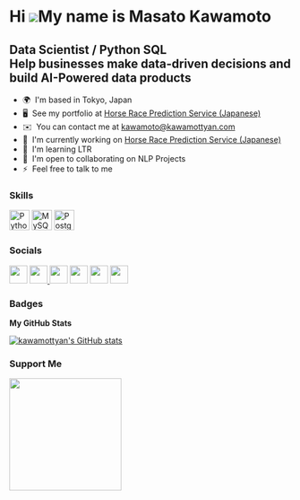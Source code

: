 Hi ![](https://user-images.githubusercontent.com/18350557/176309783-0785949b-9127-417c-8b55-ab5a4333674e.gif)My name is Masato Kawamoto
=======================================================================================================================================

Data Scientist / Python SQL  
Help businesses make data-driven decisions and build AI-Powered data products
-------------------------------

* 🌍  I'm based in Tokyo, Japan
* 🖥️  See my portfolio at [Horse Race Prediction Service (Japanese)](http://keiba.herokuapp.com/)
* ✉️  You can contact me at [kawamoto@kawamottyan.com](mailto:kawamoto@kawamottyan.com)
* 🚀  I'm currently working on [Horse Race Prediction Service (Japanese)](http://keiba.herokuapp.com/)
* 🧠  I'm learning LTR
* 🤝  I'm open to collaborating on NLP Projects
* ⚡  Feel free to talk to me

### Skills


<p align="left">
<a href="https://www.python.org/" target="_blank" rel="noreferrer"><img src="https://raw.githubusercontent.com/danielcranney/readme-generator/main/public/icons/skills/python-colored.svg" width="36" height="36" alt="Python" /></a>
<a href="https://www.mysql.com/" target="_blank" rel="noreferrer"><img src="https://raw.githubusercontent.com/danielcranney/readme-generator/main/public/icons/skills/mysql-colored.svg" width="36" height="36" alt="MySQL" /></a>
<a href="https://www.postgresql.org/" target="_blank" rel="noreferrer"><img src="https://raw.githubusercontent.com/danielcranney/readme-generator/main/public/icons/skills/postgresql-colored.svg" width="36" height="36" alt="PostgreSQL" /></a>
</p>


### Socials

<p align="left">
  <a href="https://kawamottyan.hashnode.dev" target="_blank" rel="noreferrer"><img src="https://raw.githubusercontent.com/danielcranney/readme-generator/main/public/icons/socials/hashnode.svg" width="32" height="32" /></a>
  <a href="http://www.medium.com/kawamottyan" target="_blank" rel="noreferrer"><img src="https://raw.githubusercontent.com/danielcranney/readme-generator/main/public/icons/socials/medium-dark.svg" width="32" height="32" />
  <a href="https://www.linkedin.com/in/masato-kawamoto-b3682715b" target="_blank" rel="noreferrer"><img src="https://raw.githubusercontent.com/danielcranney/readme-generator/main/public/icons/socials/linkedin.svg" width="32" height="32" /></a>
  <a href="https://www.facebook.com/kawamottyan" target="_blank" rel="noreferrer"><img src="https://raw.githubusercontent.com/danielcranney/readme-generator/main/public/icons/socials/facebook.svg" width="32" height="32" /></a>
  <a href="http://www.instagram.com/kawamottyan" target="_blank" rel="noreferrer"><img src="https://raw.githubusercontent.com/danielcranney/readme-generator/main/public/icons/socials/instagram.svg" width="32" height="32" /></a>
  <a href="https://www.twitter.com/kawa_mottyan" target="_blank" rel="noreferrer"><img src="https://raw.githubusercontent.com/danielcranney/readme-generator/main/public/icons/socials/twitter.svg" width="32" height="32" /></a>
</p>

### Badges

<b>My GitHub Stats</b>

<a href="http://www.github.com/kawamottyan"><img src="https://github-readme-stats.vercel.app/api?username=kawamottyan&show_icons=true&hide=&count_private=true&title_color=0891b2&text_color=ffffff&icon_color=0891b2&bg_color=1c1917&hide_border=true&show_icons=true" alt="kawamottyan's GitHub stats" /></a>

### Support Me

<a href="https://www.buymeacoffee.com/kawamottyan"><img src="https://cdn.buymeacoffee.com/buttons/v2/default-yellow.png" width="200" /></a>
